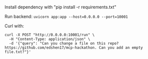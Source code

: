 Install dependency with "pip install -r requirements.txt"

Run backend:
`uvicorn app:app --host=0.0.0.0 --port=10001`

Curl with:

```
curl -X POST "http://0.0.0.0:10001/run" \
  -H "Content-Type: application/json" \
  -d '{"query": "Can you change a file on this repo? https://github.com/edshen17/mcp-hackathon. Can you add an empty file.txt?"}'
```
